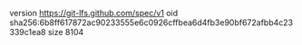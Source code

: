 version https://git-lfs.github.com/spec/v1
oid sha256:6b8ff617872ac90233555e6c0926cffbea6d4fb3e90bf672afbb4c23339c1ea8
size 8104
